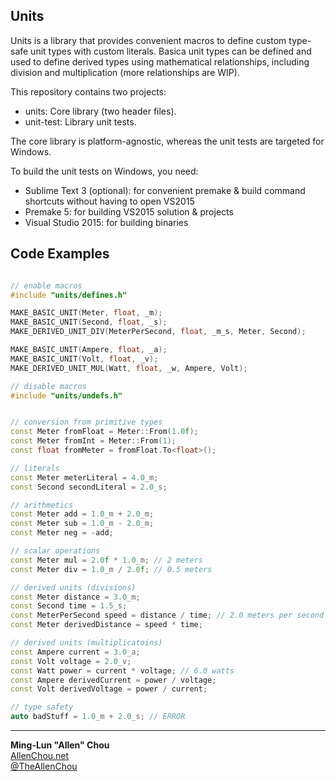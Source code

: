 ## Units

Units is a library that provides convenient macros to define custom type-safe unit types with custom literals. Basica unit types can be defined and used to define derived types using mathematical relationships, including division and multiplication (more relationships are WIP).

This repository contains two projects:  
  * units: Core library (two header files).
  * unit-test: Library unit tests.

The core library is platform-agnostic, whereas the unit tests are targeted for Windows.

To build the unit tests on Windows, you need:  
  * Sublime Text 3 (optional): for convenient premake & build command shortcuts without having to open VS2015
  * Premake 5: for building VS2015 solution & projects
  * Visual Studio 2015: for building binaries


## Code Examples
```C++

// enable macros
#include "units/defines.h"

MAKE_BASIC_UNIT(Meter, float, _m);
MAKE_BASIC_UNIT(Second, float, _s);
MAKE_DERIVED_UNIT_DIV(MeterPerSecond, float, _m_s, Meter, Second);

MAKE_BASIC_UNIT(Ampere, float, _a);
MAKE_BASIC_UNIT(Volt, float, _v);
MAKE_DERIVED_UNIT_MUL(Watt, float, _w, Ampere, Volt);

// disable macros
#include "units/undefs.h"


// conversion from primitive types
const Meter fromFloat = Meter::From(1.0f);
const Meter fromInt = Meter::From(1);
const float fromMeter = fromFloat.To<float>();

// literals
const Meter meterLiteral = 4.0_m;
const Second secondLiteral = 2.0_s;

// arithmetics
const Meter add = 1.0_m + 2.0_m;
const Meter sub = 1.0_m - 2.0_m;
const Meter neg = -add;

// scalar operations
const Meter mul = 2.0f * 1.0_m; // 2 meters
const Meter div = 1.0_m / 2.0f; // 0.5 meters

// derived units (divisions)
const Meter distance = 3.0_m;
const Second time = 1.5_s;
const MeterPerSecond speed = distance / time; // 2.0 meters per second
const Meter derivedDistance = speed * time;

// derived units (multiplicatoins)
const Ampere current = 3.0_a;
const Volt voltage = 2.0_v;
const Watt power = current * voltage; // 6.0 watts
const Ampere derivedCurrent = power / voltage;
const Volt derivedVoltage = power / current;

// type safety
auto badStuff = 1.0_m + 2.0_s; // ERROR
```

----
**Ming-Lun "Allen" Chou**  
[AllenChou.net](http://AllenChou.net)  
[@TheAllenChou](http://twitter.com/TheAllenChou)  
